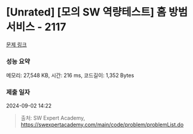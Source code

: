 # [Unrated] [모의 SW 역량테스트] 홈 방범 서비스 - 2117 

[문제 링크](https://swexpertacademy.com/main/code/problem/problemDetail.do?contestProbId=AV5V61LqAf8DFAWu) 

### 성능 요약

메모리: 27,548 KB, 시간: 216 ms, 코드길이: 1,352 Bytes

### 제출 일자

2024-09-02 14:22



> 출처: SW Expert Academy, https://swexpertacademy.com/main/code/problem/problemList.do